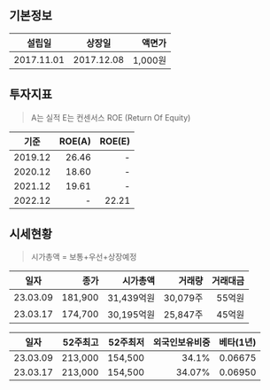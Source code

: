## 기본정보
|설립일|상장일|액면가|
|:--:|:--:|--:|
|2017.11.01|2017.12.08|1,000원|

## 투자지표
> A는 실적 E는 컨센서스
> ROE (Return Of Equity)

|기준|ROE(A)|ROE(E)|
|:--:|--:|--:|
|2019.12|26.46|-|
|2020.12|18.60|-|
|2021.12|19.61|-|
|2022.12|-|22.21|

## 시세현황 
> 시가총액 = 보통+우선+상장예정

|일자|종가|시가총액|거래량|거래대금|
|:--:|--:|--:|--:|--:|
|23.03.09|181,900|31,439억원|30,079주|55억원|
|23.03.17|174,700|30,195억원|25,847주|45억원|

|일자|52주최고|52주최저|외국인보유비중|베타(1년)
|:--:|--:|--:|--:|--:|
|23.03.09|213,000|154,500|34.1%|0.06675|
|23.03.17|213,000|154,500|34.07%|0.06950|
